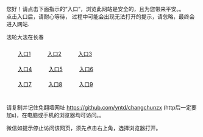 您好！请点击下面指示的“入口”，浏览此网站是安全的，且为您带来平安。。 <br/>
点击入口后，请耐心等待， 过程中可能会出现无法打开的提示，请忽略，最终会进入网站. </br>

法轮大法在长春<br/>
<div style="padding:10px"><a style="margin:20px" target="_blank" href="https://d3opigyk4big6j.cloudfront.net/2Qpsp?akxavz" id="ccLink1" rel="nofollow">入口1</a> <a target="_blank" style="margin:20px" href="https://d2d17v41izzb6o.cloudfront.net/2Qpsp?qvcdmh" id="ccLink2" rel="nofollow">入口2</a> <a style="margin:20px" target="_blank" href="https://d2n1nuk0tg7j05.cloudfront.net/2Qpsp?fwkng" id="ccLink3" rel="nofollow">入口3</a></div>

<div style="padding:10px" ><a style="margin:20px" target="_blank" href="https://d3opigyk4big6j.cloudfront.net/2Qpsp?akxavz" id="ccLink4" rel="nofollow">入口4</a> <a style="margin:20px" href="https://d2d17v41izzb6o.cloudfront.net/2Qpsp?qvcdmh" target="_blank" id="ccLink5" rel="nofollow">入口5</a> <a style="margin:20px" href="https://d2n1nuk0tg7j05.cloudfront.net/2Qpsp?fwkng" target="_blank" id="ccLink6" rel="nofollow">入口6</a></div>

<div style="padding:10px"><a style="margin:20px" target="_blank" href="https://d3opigyk4big6j.cloudfront.net/2Qpsp?akxavz" id="ccLink7" rel="nofollow">入口7</a> <a style="margin:20px" href="https://d2d17v41izzb6o.cloudfront.net/2Qpsp?qvcdmh" target="_blank" id="ccLink8" rel="nofollow">入口8</a> <a style="margin:20px" target="_blank" href="https://d2n1nuk0tg7j05.cloudfront.net/2Qpsp?fwkng" id="ccLink9" rel="nofollow">入口9</a></div>

<br/>



请复制并记住免翻墙网址 https://github.com/yntd/changchunzx (http后一定要加s)，在电脑或手机的浏览器均可访问。。<br/>

微信如提示停止访问该网页，须先点击右上角，选择浏览器打开。
